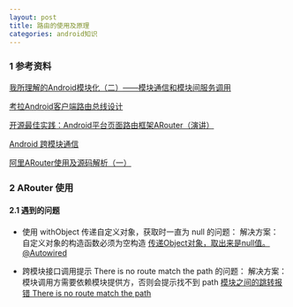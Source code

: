 ```yaml
---
layout: post
title: 路由的使用及原理
categories: android知识
---
```


### 1 参考资料 ###

[我所理解的Android模块化（二）——模块通信和模块间服务调用](https://blog.csdn.net/finddreams/article/details/78349267)      

[考拉Android客户端路由总线设计](https://iluhcm.com/2017/07/12/design-of-router-using-in-android/)    

[开源最佳实践：Android平台页面路由框架ARouter（演讲）](https://yq.aliyun.com/articles/71687)    

[Android 跨模块通信](https://www.jianshu.com/p/7406b1f8c358)    

[阿里ARouter使用及源码解析（一）](https://www.jianshu.com/p/46d174f37e82)    

### 2 ARouter 使用 ###

#### 2.1 遇到的问题 ####

- 使用 withObject 传递自定义对象，获取时一直为 null 的问题：
解决方案：
自定义对象的构造函数必须为空构造
[传递Object对象，取出来是null值。@Autowired ](https://github.com/alibaba/ARouter/issues/311) 


- 跨模块接口调用提示 There is no route match the path 的问题：
解决方案：模块调用方需要依赖模块提供方，否则会提示找不到 path
[模块之间的跳转报错 There is no route match the path](https://github.com/alibaba/ARouter/issues/277) 